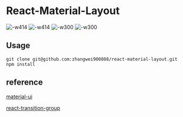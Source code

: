 # React-Material-Layout

![-w414](http://cdn.awbeci.com/images/awbeci-xyz/blog/react-material-layout-1.png)
![-w414](http://cdn.awbeci.com/images/awbeci-xyz/blog/react-material-layout-2.png)
![-w300](http://cdn.awbeci.com/images/awbeci-xyz/blog/react-material-layout-3.png)
![-w300](http://cdn.awbeci.com/images/awbeci-xyz/blog/react-material-layout-4.png)

## Usage

```
git clone git@github.com:zhangwei900808/react-material-layout.git
npm install
```


## reference


[material-ui](https://github.com/callemall/material-ui)

[react-transition-group](https://github.com/reactjs/react-transition-group)